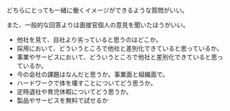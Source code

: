どちらにとっても一緒に働くイメージができるような質問がいい。

また、一般的な回答よりは面接官個人の意見を聞いたほうがいい。

- 他社を見て、自社より劣っていると思うのはどこか。
- 採用において、どういうところで他社と差別化できていると思っているか。
- 事業やサービスにおいて、どういうところで他社と差別化できていると思っているか。
- 今の会社の課題はなんだと思うか。事業面と組織面で。
- ハードワークで体を壊すことについてどう思うか。
- 定時退社や育児休暇についてどう思うか。
- 製品やサービスを無料で試せるか
